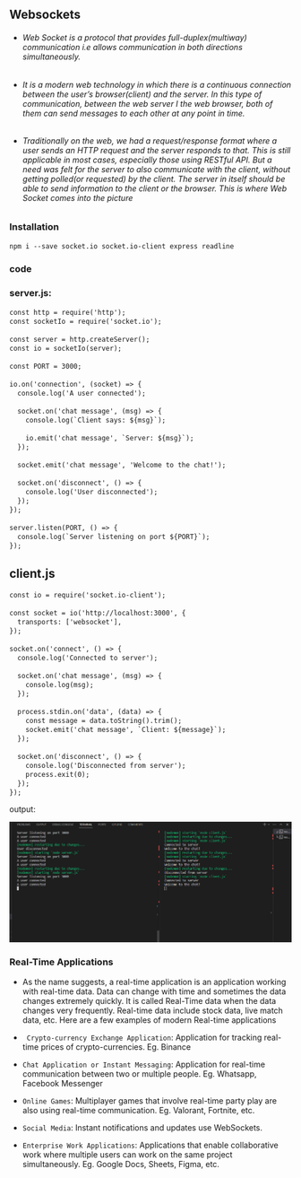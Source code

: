 ## Websockets

  -  ######  Web Socket is a protocol that provides full-duplex(multiway) communication i.e allows communication in both directions simultaneously.
  -  ###### It is a modern web technology in which there is a continuous connection between the user’s browser(client) and the server. In this type of communication, between the web server I the web browser, both of them can send messages to each other at any point in time. 
  -  ###### Traditionally on the web, we had a request/response format where a user sends an HTTP request and the server responds to that. This is still applicable in most cases, especially those using RESTful API. But a need was felt for the server to also communicate with the client, without getting polled(or requested) by the client. The server in itself should be able to send information to the client or the browser. This is where Web Socket comes into the picture
 
### Installation
```
npm i --save socket.io socket.io-client express readline
```
### code 

### server.js:

```
const http = require('http');
const socketIo = require('socket.io');

const server = http.createServer();
const io = socketIo(server);

const PORT = 3000;

io.on('connection', (socket) => {
  console.log('A user connected');

  socket.on('chat message', (msg) => {
    console.log(`Client says: ${msg}`);
    
    io.emit('chat message', `Server: ${msg}`);
  });

  socket.emit('chat message', 'Welcome to the chat!');

  socket.on('disconnect', () => {
    console.log('User disconnected');
  });
});

server.listen(PORT, () => {
  console.log(`Server listening on port ${PORT}`);
});

```
## client.js

```
const io = require('socket.io-client');

const socket = io('http://localhost:3000', {
  transports: ['websocket'],
});

socket.on('connect', () => {
  console.log('Connected to server');

  socket.on('chat message', (msg) => {
    console.log(msg);
  });

  process.stdin.on('data', (data) => {
    const message = data.toString().trim();
    socket.emit('chat message', `Client: ${message}`);
  });

  socket.on('disconnect', () => {
    console.log('Disconnected from server');
    process.exit(0);
  });
});

```
output:

![output](websocket-output.png)

### Real-Time Applications
 - As the name suggests, a real-time application is an application working with real-time data. Data can change with time and sometimes the data changes extremely quickly. It is called Real-Time data when the data changes very frequently. Real-time data include stock data, live match data, etc. Here are a few examples of modern Real-time applications

 - ` Crypto-currency Exchange Application`: Application for tracking real-time prices of crypto-currencies. Eg. Binance
 - `Chat Application or Instant Messaging`: Application for real-time communication between two or multiple people. Eg. Whatsapp, Facebook Messenger
 - `Online Games`: Multiplayer games that involve real-time party play are also using real-time communication. Eg. Valorant, Fortnite, etc.
 - `Social Media`: Instant notifications and updates use WebSockets.
 - `Enterprise Work Applications`: Applications that enable collaborative work where multiple users can work on the same project simultaneously. Eg. Google Docs, Sheets, Figma, etc.
  
 
